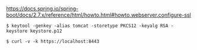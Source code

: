 
https://docs.spring.io/spring-boot/docs/2.7.x/reference/html/howto.html#howto.webserver.configure-ssl

```
$ keytool -genkey -alias tomcat -storetype PKCS12 -keyalg RSA -keystore keystore.p12

$ curl -v -k https://localhost:8443
```
